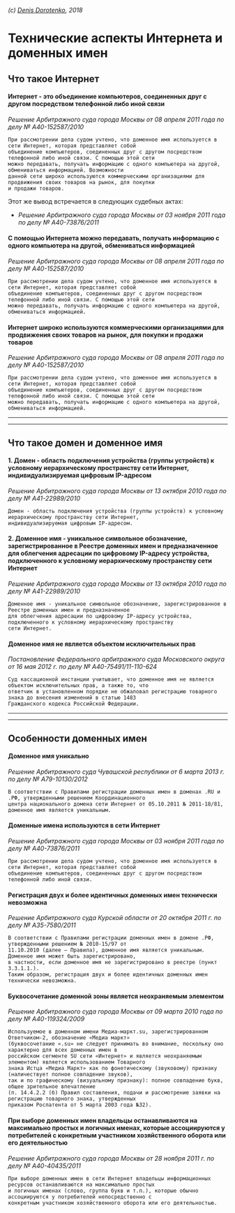*(c) [Denis Dorotenko](http://linkedin.com/in/dorotenko/), 2018*

# Технические аспекты Интернета и доменных имен

## Что такое Интернет

#### Интернет - это объединение компьютеров, соединенных друг с другом посредством телефонной либо иной связи

*Решение Арбитражного суда города Москвы от 08 апреля 2011 года по делу № А40-152587/2010*
```
При рассмотрении дела судом учтено, что доменное имя используется в сети Интернет, которая представляет собой 
объединение компьютеров, соединенных друг с другом посредством телефонной либо иной связи. С помощью этой сети 
можно передавать, получать информацию с одного компьютера на другой, обмениваться информацией. Возможности 
данной сети широко используются коммерческими организациями для продвижения своих товаров на рынок, для покупки 
и продажи товаров.
```

Этот же вывод встречается в следующих судебных актах:

* *Решение Арбитражного суда города Москвы от 03 ноября 2011 года по делу № А40-73876/2011*



#### С помощью Интернета можно передавать, получать информацию с одного компьютера на другой, обмениваться информацией
*Решение Арбитражного суда города Москвы от 08 апреля 2011 года по делу № А40-152587/2010*
```
При рассмотрении дела судом учтено, что доменное имя используется в сети Интернет, которая представляет собой 
объединение компьютеров, соединенных друг с другом посредством телефонной либо иной связи. С помощью этой сети 
можно передавать, получать информацию с одного компьютера на другой, обмениваться информацией.
```

#### Интернет широко используются коммерческими организациями для продвижения своих товаров на рынок, для покупки и продажи товаров
*Решение Арбитражного суда города Москвы от 08 апреля 2011 года по делу № А40-152587/2010*
```
При рассмотрении дела судом учтено, что доменное имя используется в сети Интернет, которая представляет собой 
объединение компьютеров, соединенных друг с другом посредством телефонной либо иной связи. С помощью этой сети 
можно передавать, получать информацию с одного компьютера на другой, обмениваться информацией.
```

----
----


## Что такое домен и доменное имя

#### 1.	Домен - область подключения устройства (группы устройств) к условному иерархическому пространству сети Интернет, индивидуализируемая цифровым IP-адресом
*Решение Арбитражного суда города Москвы от 13 октября 2010 года по делу № А41-22989/2010*
```
Домен - область подключения устройства (группы устройств) к условному иерархическому пространству сети Интернет, 
индивидуализируемая цифровым IP-адресом.
```

#### 2.	Доменное имя - уникальное символьное обозначение, зарегистрированное в Реестре доменных имен и предназначенное для облегчения адресации по цифровому IP-адресу устройства, подключенного к условному иерархическому пространству сети Интернет
*Решение Арбитражного суда города Москвы от 13 октября 2010 года по делу № А41-22989/2010*
```
Доменное имя - уникальное символьное обозначение, зарегистрированное в Реестре доменных имен и предназначенное 
для облегчения адресации по цифровому IP-адресу устройства, подключенного к условному иерархическому пространству 
сети Интернет.
```

#### Доменное имя не является объектом исключительных прав
*Постановление Федерального арбитражного суда Московского округа от 16 мая 2012 г. по делу № А40-75491/11-110-624*
```
Суд кассационной инстанции учитывает, что доменное имя не является объектом исключительных прав, а также то, что 
ответчик в установленном порядке не обжаловал регистрацию товарного знака до внесения изменений в статью 1483 
Гражданского кодекса Российской Федерации.
```

----
----

## Особенности доменных имен

#### Доменное имя уникально
*Решение Арбитражного суда Чувашской республики от 6 марта 2013 г. по делу № А79-10130/2012*
```
В соответствии с Правилами регистрации доменных имен в доменах .RU и .РФ, утвержденными решением Координационного 
центра национального домена сети Интернет от 05.10.2011 № 2011-18/81, доменное имя является уникальным.
```

#### Доменные имена используются в сети Интернет
*Решение Арбитражного суда города Москвы от 03 ноября 2011 года по делу № А40-73876/2011*
```
При рассмотрении дела судом учтено, что доменное имя используется в сети Интернет, которая представляет собой 
объединение компьютеров, соединенных друг с другом посредством телефонной либо иной связи.
```

#### Регистрация двух и более идентичных доменных имен технически невозможна
*Решение Арбитражного суда Курской области от 20 октября 2011 г. по делу № А35-7580/2011*
```
В соответствии с Правилами регистрации доменных имен в домене .РФ, утвержденными решением № 2010-15/97 от 
11.10.2010 (далее – Правила), доменное имя является уникальным. Доменное имя может быть зарегистрировано, 
в частности, если доменное имя не зарегистрировано в реестре (пункт 3.3.1.1.). 
Таким образом, регистрация двух и более идентичных доменных имен технически невозможна.
```

#### Буквосочетание доменной зоны является неохраняемым элементом
*Решение Арбитражного суда города Москвы от 09 марта 2010 года по делу № А40-119324/2009*
```
Используемое в доменном имени Медиа-маркт.su, зарегистрированном Ответчиком-2, обозначение «Медиа маркт» 
(буквосочетание «.su» не следует принимать во внимание, поскольку оно характерно для всех доменных имен в 
российском сегменте SU сети «Интернет» и является неохраняемым элементом) является использованием Товарного 
знака Истца «Медиа Маркт» как по фонетическому (звуковому) признаку (наличествует полное совпадение звуков), 
так и по графическому (визуальному признаку): полное совпадение букв, общее зрительное впечатление 
(п. 14.4.2.2 (б) Правил составления, подачи и рассмотрение заявки на регистрацию товарного знака, утвержденных 
приказом Роспатента от 5 марта 2003 года №32).
```

#### При выборе доменных имен владельцы останавливаются на максимально простых и логичных именах, которые ассоциируются у потребителей с конкретным участником хозяйственного оборота или его деятельностью
*Решение Арбитражного суда города Москвы от 28 ноября 2011 г. по делу № А40-40435/2011*
```
При выборе доменных имен в сети Интернет владельцы информационных ресурсов останавливаются на максимально простых 
и логичных именах (слово, группа букв и т.п.), которые обычно ассоциируются у потребителей непосредственно с 
конкретным участником хозяйственного оборота или его деятельностью.
```

